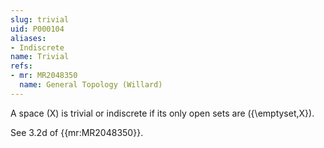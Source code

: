 ```yaml
---
slug: trivial
uid: P000104
aliases:
- Indiscrete
name: Trivial
refs:
- mr: MR2048350
  name: General Topology (Willard)
---
```

A space \(X\) is trivial or indiscrete if its only open sets are
\(\{\emptyset,X\}\).

See 3.2d of {{mr:MR2048350}}.

